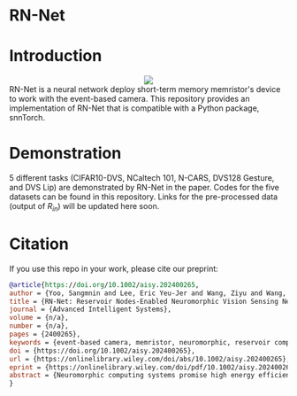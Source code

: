 # RN-Net

# Introduction
<div align=center>
<img src="__assets__/main.png">
</div>
RN-Net is a neural network deploy short-term memory memristor's device to work with the event-based camera.
This repository provides an implementation of RN-Net that is compatible with a Python package, snnTorch.

# Demonstration

5 different tasks (CIFAR10-DVS, NCaltech 101, N-CARS, DVS128 Gesture, and DVS Lip) are demonstrated by RN-Net in the paper. Codes for the five datasets can be found in this repository. Links for the pre-processed data (output of $R_{in}$) will be updated here soon.

# Citation
If you use this repo in your work, please cite our preprint:
```bib
@article{https://doi.org/10.1002/aisy.202400265,
author = {Yoo, Sangmnin and Lee, Eric Yeu-Jer and Wang, Ziyu and Wang, Xinxin and Lu, Wei D.},
title = {RN-Net: Reservoir Nodes-Enabled Neuromorphic Vision Sensing Network},
journal = {Advanced Intelligent Systems},
volume = {n/a},
number = {n/a},
pages = {2400265},
keywords = {event-based camera, memristor, neuromorphic, reservoir computing, SNN},
doi = {https://doi.org/10.1002/aisy.202400265},
url = {https://onlinelibrary.wiley.com/doi/abs/10.1002/aisy.202400265},
eprint = {https://onlinelibrary.wiley.com/doi/pdf/10.1002/aisy.202400265},
abstract = {Neuromorphic computing systems promise high energy efficiency and low latency. In particular, when integrated with neuromorphic sensors, they can be used to produce intelligent systems for a broad range of applications. An event-based camera is such a neuromorphic sensor, inspired by the sparse and asynchronous spike representation of the biological visual system. However, processing the event data requires either using expensive feature descriptors to transform spikes into frames, or using spiking neural networks (SNNs) that are expensive to train. In this work, a neural network architecture is proposed, reservoir nodes-enabled neuromorphic vision sensing network (RN-Net), based on dynamic temporal encoding by on-sensor reservoirs and simple deep neural network (DNN) blocks. The reservoir nodes enable efficient temporal processing of asynchronous events by leveraging the native dynamics of the node devices, while the DNN blocks enable spatial feature processing. Combining these blocks in a hierarchical structure, the RN-Net offers efficient processing for both local and global spatiotemporal features. RN-Net executes dynamic vision tasks created by event-based cameras at the highest accuracy reported to date at one order of magnitude smaller network size. The use of simple DNN and standard backpropagation-based training rules further reduces implementation and training costs.}
}
```

